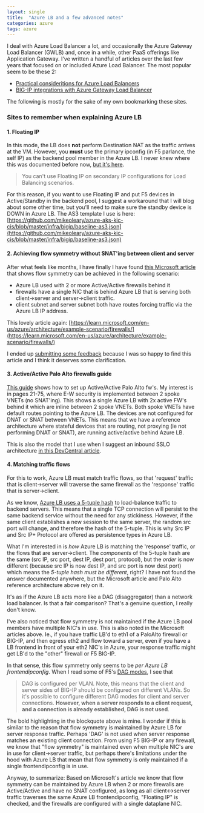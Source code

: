 ```yaml
---
layout: single
title:  "Azure LB and a few advanced notes"
categories: azure
tags: azure
---
```


I deal with Azure Load Balancer a lot, and occasionally the Azure Gateway Load Balancer (GWLB) and, once in a while, other PaaS offerings like Application Gateway. I've written a handful of articles over the last few years that focused on or included Azure Load Balancer. The most popular seem to be these 2:

- [Practical consideritions for Azure Load Balancers](https://community.f5.com/t5/technical-articles/practical-considerations-for-using-azure-internal-load-balancer/ta-p/291195)
- [BIG-IP integrations with Azure Gateway Load Balancer](https://community.f5.com/t5/technical-articles/big-ip-integration-with-azure-gateway-load-balancer/ta-p/291102)

The following is mostly for the sake of my own bookmarking these sites. 

### Sites to remember when explaining Azure LB

#### 1. Floating IP #### 
In this mode, the LB does **not** perform Destination NAT as the traffic arrives at the VM. However, you **must** use the primary ipconfig (in F5 parlance, the self IP) as the backend pool member in the Azure LB. I never knew where this was documented before now, [but it's here](https://learn.microsoft.com/en-us/azure/load-balancer/load-balancer-floating-ip#limitations).

> You can't use Floating IP on secondary IP configurations for Load Balancing scenarios. 

For this reason, if you want to use Floating IP and put F5 devices in Active/Standby in the backend pool, I suggest a workaround that I will blog about some other time, but you'll need to make sure the standby device is DOWN in Azure LB. The AS3 template I use is here: [https://github.com/mikeoleary/azure-aks-kic-cis/blob/master/infra/bigip/baseline-as3.json](https://github.com/mikeoleary/azure-aks-kic-cis/blob/master/infra/bigip/baseline-as3.json)

#### 2. Achieving flow symmetry without SNAT'ing between client and server
After what feels like months, I have finally I have found [this Microsoft article](https://learn.microsoft.com/en-us/azure/architecture/example-scenario/firewalls/) that shows flow symmetry can be achieved in the following scenario:
- Azure LB used with 2 or more Active/Active firewalls behind it
- firewalls have a single NIC that is behind Azure LB that is serving both client->server and server->client traffic.
- client subnet and server subnet both have routes forcing traffic via the Azure LB IP address.

This lovely article again: [https://learn.microsoft.com/en-us/azure/architecture/example-scenario/firewalls/](https://learn.microsoft.com/en-us/azure/architecture/example-scenario/firewalls/)

I ended up [submitting some feedback](https://github.com/MicrosoftDocs/architecture-center/issues/4281) because I was so happy to find this article and I think it deserves some clarification.

#### 3. Active/Active Palo Alto firewalls guide

[This guide](https://www.paloaltonetworks.com/apps/pan/public/downloadResource?pagePath=/content/pan/en_US/resources/guides/azure-transit-vnet-deployment-guide) shows how to set up Active/Active Palo Alto fw's. My interest is in pages 21-75, where E-W security is implemented between 2 spoke VNETs (no SNAT'ing). This shows a single Azure LB with 2x active FW's behind it which are inline between 2 spoke VNETs. Both spoke VNETs have default routes pointing to the Azure LB. The devices are not configured for DNAT or SNAT between VNETs. This means that we have a reference architecture where stateful devices that are routing, not proxying (ie not performing DNAT or SNAT), are running active/active behind Azure LB. 

This is also the model that I use when I suggest an inbound SSLO architecture [in this DevCentral article](https://community.f5.com/t5/technical-articles/sslo-in-public-cloud-azure-inbound-l3-use-case/ta-p/318351).

#### 4. Matching traffic flows

For this to work, Azure LB must match traffic flows, so that 'request' traffic that is client->server will traverse the same firewall as the 'response' traffic that is server->client. 

As we know, [Azure LB uses a 5-tuple hash](https://learn.microsoft.com/en-us/azure/load-balancer/concepts) to load-balance traffic to backend servers. This means that a single TCP connection will persist to the same backend service without the need for any stickiness. However, if the same client establishes a new session to the same server, the random src port will change, and therefore the hash of the 5-tuple. This is why Src IP and Src IP+ Protocol are offered as persistence types in Azure LB. 

What I'm interested in is *how* Azure LB is matching the 'response' traffic, or the flows that are server->client. The *components* of the 5-tuple hash are the same (src IP, src port, dest IP, dest port, protocol), but the *order* is now different (because src IP is now dest IP, and src port is now dest port) which means the *5-tuple hash must be different*, right? I have not found the answer documented anywhere, but the Microsoft article and Palo Alto reference architecture above rely on it. 

It's as if the Azure LB acts more like a DAG (disaggregator) than a network load balancer. Is that a fair comparison? That's a genuine question, I really don't know.

I've also noticed that flow symmetry is not maintained if the Azure LB pool members have multiple NIC's in use. This is also noted in the Microsoft articles above. Ie., if you have traffic LB'd to eth1 of a PaloAlto firewall or BIG-IP, and then egress eth2 and flow toward a server, even if you have a LB frontend in front of your eth2 NIC's in Azure, your response traffic might get LB'd to the "other" firewall or F5 BIG-IP.

In that sense, this flow symmetry only seems to be _per Azure LB frontendipconfig_. When I read some of F5's [DAG modes](https://techdocs.f5.com/kb/en-us/products/big-ip_ltm/manuals/product/bigip-service-provider-generic-message-administration-13-0-0/5.html), I see that 
> DAG is configured per VLAN. Note, this means that the client and server sides of BIG-IP should be configured on different VLANs. So it's possible to configure different DAG modes for client and server connections. **However, when a server responds to a client request, and a connection is already established, DAG is not used**.

The bold highlighting in the blockquote above is mine. I wonder if this is similar to the reason that flow symmetry is maintained by Azure LB for server response traffic. Perhaps 'DAG' is not used when server response matches an existing client connection. From using F5 BIG-IP or any firewall, we know that "flow symmetry" is maintained even when multiple NIC's are in use for client->server traffic, but perhaps there's limitations under the hood with Azure LB that mean that flow symmetry is only maintained if a single frontendipconfig is in use. 

Anyway, to summarize: Based on Microsoft's article we know that flow symmetry can be maintained by Azure LB when 2 or more firewalls are Active/Active and have no SNAT configured, as long as all client<->server traffic traverses the same Azure LB frontendipconfig, "Floating IP" is checked, and the firewalls are configured with a single dataplane NIC.







